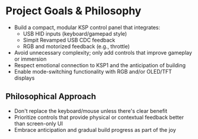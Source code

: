 # Project Goals & Philosophy

- Build a compact, modular KSP control panel that integrates:
  - USB HID inputs (keyboard/gamepad style)
  - Simpit Revamped USB CDC feedback
  - RGB and motorized feedback (e.g., throttle)
- Avoid unnecessary complexity; only add controls that improve gameplay or immersion
- Respect emotional connection to KSP1 and the anticipation of building
- Enable mode-switching functionality with RGB and/or OLED/TFT displays

## Philosophical Approach

- Don't replace the keyboard/mouse unless there's clear benefit
- Prioritize controls that provide physical or contextual feedback better than screen-only UI
- Embrace anticipation and gradual build progress as part of the joy